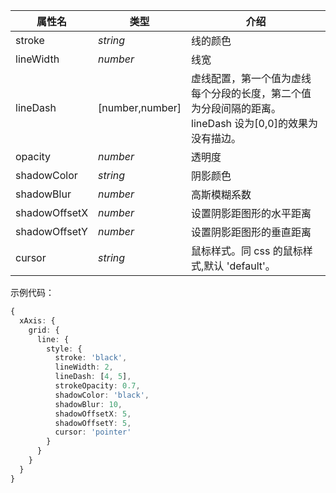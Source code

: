 <!--线条样式-->

| 属性名        | 类型            | 介绍                                                                                                   |
| ------------- | --------------- | ------------------------------------------------------------------------------------------------------ |
| stroke        | _string_          | 线的颜色                                                                                               |
| lineWidth     | _number_          | 线宽                                                                                                   |
| lineDash      | [number,number] | 虚线配置，第一个值为虚线每个分段的长度，第二个值为分段间隔的距离。lineDash 设为[0,0]的效果为没有描边。 |
| opacity       | _number_          | 透明度                                                                                                 |
| shadowColor   | _string_          | 阴影颜色                                                                                               |
| shadowBlur    | _number_          | 高斯模糊系数                                                                                           |
| shadowOffsetX | _number_          | 设置阴影距图形的水平距离                                                                               |
| shadowOffsetY | _number_          | 设置阴影距图形的垂直距离                                                                               |
| cursor        | _string_          | 鼠标样式。同 css 的鼠标样式,默认 'default'。                                                           |

示例代码：

```ts
{
  xAxis: {
    grid: {
      line: {
        style: {
          stroke: 'black',
          lineWidth: 2,
          lineDash: [4, 5],
          strokeOpacity: 0.7,
          shadowColor: 'black',
          shadowBlur: 10,
          shadowOffsetX: 5,
          shadowOffsetY: 5,
          cursor: 'pointer'
        }
      }
    }
  }
}
```
